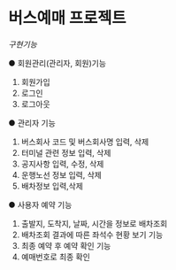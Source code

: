 # 버스예매 프로젝트

*구현기능*

● 회원관리(관리자, 회원)기능
   1. 회원가입
   2. 로그인
   3. 로그아웃
  
● 관리자 기능
  1. 버스회사 코드 및 버스회사명 입력, 삭제
  2. 터미널 관련 정보 입력, 삭제
  3. 공지사항 입력, 수정, 삭제
  4. 운행노선 정보 입력, 삭제
  5. 배차정보 입력,삭제
  
● 사용자 예약 기능
  1. 출발지, 도착지, 날짜, 시간을 정보로 배차조회
  2. 배차조회 결과에 따른 좌석수 현황 보기 기능
  3. 최종 예약 후 예약 확인 기능
  4. 예매번호로 최종 확인
